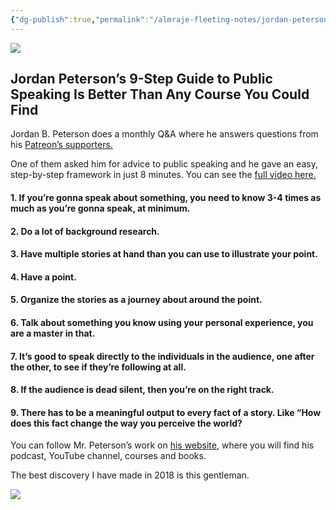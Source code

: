 ```yaml
---
{"dg-publish":true,"permalink":"/almraje-fleeting-notes/jordan-peterson-s-9-step-guide-to-public-speaking-is-better-than-any-course-you-could-find-valdour/"}
---
```


![](https://valdour.com/content/uploads/jordan-peterson-hd-700x394.jpg)

## Jordan Peterson’s 9-Step Guide to Public Speaking Is Better Than Any Course You Could Find

Jordan B. Peterson does a monthly Q&A where he answers questions from his [Patreon’s supporters.](https://valdour.co/2M5R0u6)

One of them asked him for advice to public speaking and he gave an easy, step-by-step framework in just 8 minutes. You can see the [full video here.](https://www.youtube.com/watch?v=e-I5u5hyoxY) 

#### 1\. If you’re gonna speak about something, you need to know 3-4 times as much as you’re gonna speak, at minimum.

#### 2\. Do a lot of background research.

#### 3\. Have multiple stories at hand than you can use to illustrate your point.

#### 4\. Have a point.

#### 5\. Organize the stories as a journey about around the point.

#### 6\. Talk about something you know using your personal experience, you are a master in that.

#### 7\. It’s good to speak directly to the individuals in the audience, one after the other, to see if they’re following at all.

#### 8\. If the audience is dead silent, then you’re on the right track.

#### 9\. There has to be a meaningful output to every fact of a story. Like “How does this fact change the way you perceive the world?

You can follow Mr. Peterson’s work on [his website](https://valdour.co/2Maiz5t), where you will find his podcast, YouTube channel, courses and books.

The best discovery I have made in 2018 is this gentleman.

[![](https://valdour.com/content/uploads/0eaae14b-14cb-4cd6-bbcc-28c2dc3a37b5-200x200.jpg)](https://valdour.com/author/jesusorozco/)